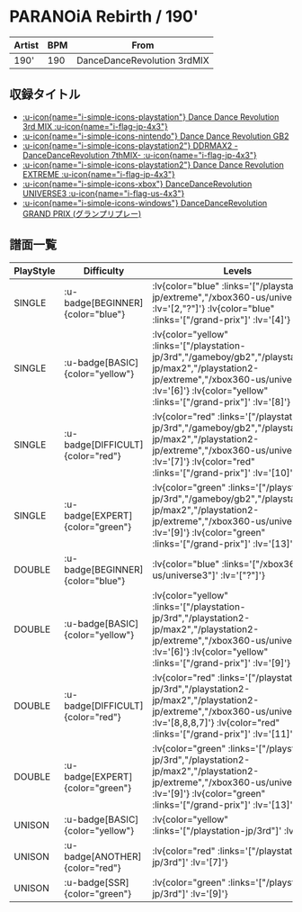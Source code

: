 # PARANOiA Rebirth / 190'

|Artist|BPM|From|
|------|---|----|
|190'|190|DanceDanceRevolution 3rdMIX|

## 収録タイトル

- [ :u-icon{name="i-simple-icons-playstation"} Dance Dance Revolution 3rd MIX :u-icon{name="i-flag-jp-4x3"} ](/playstation-jp/3rd)
- [ :u-icon{name="i-simple-icons-nintendo"} Dance Dance Revolution GB2](/gameboy/gb2)
- [ :u-icon{name="i-simple-icons-playstation2"} DDRMAX2 -DanceDanceRevolution 7thMIX- :u-icon{name="i-flag-jp-4x3"} ](/playstation2-jp/max2)
- [ :u-icon{name="i-simple-icons-playstation2"} Dance Dance Revolution EXTREME :u-icon{name="i-flag-jp-4x3"} ](/playstation2-jp/extreme)
- [ :u-icon{name="i-simple-icons-xbox"} DanceDanceRevolution UNIVERSE3 :u-icon{name="i-flag-us-4x3"} ](/xbox360-us/universe3)
- [ :u-icon{name="i-simple-icons-windows"} DanceDanceRevolution GRAND PRIX (グランプリプレー)](/grand-prix)

## 譜面一覧

|PlayStyle|Difficulty|Levels|Notes|Movie|
|---------|----------|------|-----|-----|
|SINGLE| :u-badge[BEGINNER]{color="blue"} | :lv{color="blue" :links='["/playstation2-jp/extreme","/xbox360-us/universe3"]' :lv='[2,"?"]'}  :lv{color="blue" :links='["/grand-prix"]' :lv='[4]'} |117/0||
|SINGLE| :u-badge[BASIC]{color="yellow"} | :lv{color="yellow" :links='["/playstation-jp/3rd","/gameboy/gb2","/playstation2-jp/max2","/playstation2-jp/extreme","/xbox360-us/universe3"]' :lv='[6]'}  :lv{color="yellow" :links='["/grand-prix"]' :lv='[8]'} |280/0||
|SINGLE| :u-badge[DIFFICULT]{color="red"} | :lv{color="red" :links='["/playstation-jp/3rd","/gameboy/gb2","/playstation2-jp/max2","/playstation2-jp/extreme","/xbox360-us/universe3"]' :lv='[7]'}  :lv{color="red" :links='["/grand-prix"]' :lv='[10]'} |322/0||
|SINGLE| :u-badge[EXPERT]{color="green"} | :lv{color="green" :links='["/playstation-jp/3rd","/gameboy/gb2","/playstation2-jp/max2","/playstation2-jp/extreme","/xbox360-us/universe3"]' :lv='[9]'}  :lv{color="green" :links='["/grand-prix"]' :lv='[13]'} |433/0||
|DOUBLE| :u-badge[BEGINNER]{color="blue"} | :lv{color="blue" :links='["/xbox360-us/universe3"]' :lv='["?"]'} |84/11||
|DOUBLE| :u-badge[BASIC]{color="yellow"} | :lv{color="yellow" :links='["/playstation-jp/3rd","/playstation2-jp/max2","/playstation2-jp/extreme","/xbox360-us/universe3"]' :lv='[6]'}  :lv{color="yellow" :links='["/grand-prix"]' :lv='[9]'} |281/0||
|DOUBLE| :u-badge[DIFFICULT]{color="red"} | :lv{color="red" :links='["/playstation-jp/3rd","/playstation2-jp/max2","/playstation2-jp/extreme","/xbox360-us/universe3"]' :lv='[8,8,8,7]'}  :lv{color="red" :links='["/grand-prix"]' :lv='[11]'} |321/0||
|DOUBLE| :u-badge[EXPERT]{color="green"} | :lv{color="green" :links='["/playstation-jp/3rd","/playstation2-jp/max2","/playstation2-jp/extreme","/xbox360-us/universe3"]' :lv='[9]'}  :lv{color="green" :links='["/grand-prix"]' :lv='[13]'} |423/0||
|UNISON| :u-badge[BASIC]{color="yellow"} | :lv{color="yellow" :links='["/playstation-jp/3rd"]' :lv='[6]'} |||
|UNISON| :u-badge[ANOTHER]{color="red"} | :lv{color="red" :links='["/playstation-jp/3rd"]' :lv='[7]'} |||
|UNISON| :u-badge[SSR]{color="green"} | :lv{color="green" :links='["/playstation-jp/3rd"]' :lv='[9]'} |||
